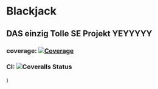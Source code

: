 # Blackjack 
## DAS einzig Tolle SE Projekt YEYYYYY
### coverage: [![Coverage](https://coveralls.io/repos/github/dereinzigejoni/Blackjack/badge.svg?branch=main)](https://coveralls.io/github/dereinzigejoni/Blackjack?branch=main)
### CI: ![Coveralls Status](https://github.com/joni/blackjack/actions/workflows/coveralls.yml/badge.svg)
)




